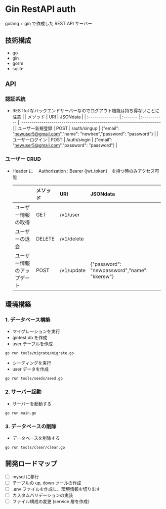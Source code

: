 # Gin RestAPI auth

golang + gin で作成した REST API サーバー

## 技術構成

- go
- gin
- gorm
- sqlite

## API

### 認証系統

- RESTful なバックエンドサーバーなのでログアウト機能は持ち得ないことに注意
  | | メソッド | URI | JSONdata |
  | :--------------- | :------- | :----------- | :---------------------------------------------------------------------- |
  | ユーザー新規登録 | POST | /auth/singup | {"email": "newuser5@gmail.com","name": "newbee","password": "password"} |
  | ユーザーログイン | POST | /auth/singin | {"email": "newuser5@gmail.com","password": "password"} |

### ユーザー CRUD

- Header に　 Authorization : Bearer {jwt_token}　を持つ時のみアクセス可能

  |                            | メソッド | URI        | JSONdata                                     |
  | :------------------------- | :------- | :--------- | :------------------------------------------- |
  | ユーザー情報の取得         | GET      | /v1/user   |                                              |
  | ユーザーの退会             | DELETE   | /v1/delete |                                              |
  | ユーザー情報のアップデート | POST     | /v1/update | {"password": "newpassword","name": "kkerew"} |

## 環境構築

### 1. データベース構築

- マイグレーションを実行
- gintest.db を作成
- user テーブルを作成

```
go run tools/migrate/migrate.go
```

- シーディングを実行
- user データを作成

```
go run tools/seeds/seed.go
```

### 2. サーバー起動

- サーバーを起動する

```
go run main.go
```

### 3. データベースの削除

- データベースを削除する

```
go run tools/clear/clear.go
```

## 開発ロードマップ

- [ ] mysql に移行
- [ ] テーブルの up, down ツールの作成
- [ ] .env ファイルを作成し、環境情報を切り出す
- [ ] カスタムバリデーションの実装
- [ ] ファイル構成の変更 (service 層を作成）
